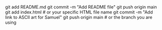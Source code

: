git add README.md
git commit -m "Add README file"
git push origin main
git add index.html  # or your specific HTML file name
git commit -m "Add link to ASCII art for Samuel"
git push origin main  # or the branch you are using
